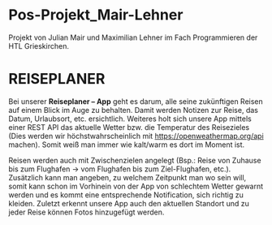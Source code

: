 # Pos-Projekt_Mair-Lehner
Projekt von Julian Mair und Maximilian Lehner im Fach Programmieren der HTL Grieskirchen.


# REISEPLANER
Bei unserer **Reiseplaner – App** geht es darum, alle seine zukünftigen Reisen auf einem Blick im Auge zu behalten. Damit werden Notizen zur Reise, das Datum, Urlaubsort, etc. ersichtlich.
Weiteres holt sich unsere App mittels einer REST API das aktuelle Wetter bzw. die Temperatur des Reisezieles (Dies werden wir höchstwahrscheinlich mit https://openweathermap.org/api machen). Somit weiß man immer wie kalt/warm es dort im Moment ist.  

Reisen werden auch mit Zwischenzielen angelegt (Bsp.: Reise von Zuhause bis zum Flughafen -> vom Flughafen bis zum Ziel-Flughafen, etc.). Zusätzlich kann man angeben, zu welchem Zeitpunkt man wo sein will, somit kann schon im Vorhinein von der App von schlechtem Wetter gewarnt werden und es kommt eine entsprechende Notification, sich richtig zu kleiden. Zuletzt erkennt unsere App auch den aktuellen Standort und zu jeder Reise können Fotos hinzugefügt werden. 
